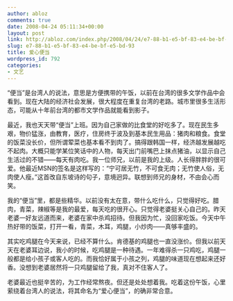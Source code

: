 ```yaml
---
author: abloz
comments: true
date: 2008-04-24 05:11:34+00:00
layout: post
link: http://abloz.com/index.php/2008/04/24/e7-88-b1-e5-bf-83-e4-be-bf-e5-bd-93/
slug: e7-88-b1-e5-bf-83-e4-be-bf-e5-bd-93
title: 爱心便当
wordpress_id: 792
categories:
- 文艺
---
```


“便当”是台湾人的说法，意思是方便携带的午饭，以前在台湾的很多文学作品中会看到。现在大陆的经济社会发展，很大程度在重复台湾的老路。城市里很多生活形态，可能从十年前台湾的都市文学作品就能看到影子。

最近，我也天天带“便当”上班。因为自己家做的比食堂的好吃多了。现在民生多艰，物价猛涨，由教育，医疗，住房终于波及到基本民生用品：猪肉和粮食。食堂的饭菜没长价，但所谓荤菜也基本看不到肉了。搞得跟韩国一样，经济越发展越吃不起肉。大概只能学某位笑话中的人物，每天出门前嘴巴上抹点猪油，以显示自己生活过的不错——每天有肉吃。我一位师兄，以前是我的上级。人长得胖胖的很可爱。他最近MSN的签名是这样写的：“宁可居无竹，不可食无肉；无竹使人俗，无肉使人瘦。”这首改自东坡诗的句子，意境迥异。联想到师兄的身材，不由会心而笑。

我的“便当”里，都是些精华。以前没有太在意，带什么吃什么，只觉得好吃。腊肉，青菜，辣椒等是我的最爱，每天吃的很开心。只觉得老婆挺关心自己的。昨天老婆一好友远道而来，老婆在家中杀鸡招待。但我因为忙，没回家吃饭。今天中午热好带的饭菜，打开一看，青菜，木耳，鸡腿，小炒肉——真够丰盛的。

其实吃鸡腿在今天来说，已经不算什么。肯德基的鸡腿也一直没涨价。但我以前天天在老婆耳边说，我小的时候，吃鸡腿是一种待遇。一年难得杀一只鸡吃，鸡腿一般都是给小孩子或客人吃的。而我恰好属于小孩之列，鸡腿的味道现在想起来还好香。没想到老婆居然将一只鸡腿留给了我，真对不住客人了。

老婆最近也挺辛苦的，为工作经常熬夜。但还是处处想着我。吃着这份午饭，心里萦绕着台湾人的说法，将其命名为“爱心便当”，的确非常合意。
